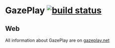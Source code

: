 # GazePlay [![build status](https://secure.travis-ci.org/schwabdidier/GazePlay.png)](http://travis-ci.org/schwabdidier/GazePlay)<!-- [![codecov](https://codecov.io/gh/schwabdidier/GazePlay/branch/master/graph/badge.svg)](https://codecov.io/gh/schwabdidier/GazePlay)-->

## Web

All information about GazePlay are on [gazeplay.net](http://gazeplay.net)
